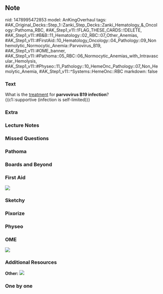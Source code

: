 ## Note
nid: 1478995472853
model: AnKingOverhaul
tags: #AK_Original_Decks::Step_1::Zanki_Step_Decks::Zanki_Hematology_&_Oncology::Pathoma_RBC, #AK_Step1_v11::!FLAG_THESE_CARDS::!DELETE, #AK_Step1_v11::#B&B::11_Hematology::02_RBC::07_Other_Anemias, #AK_Step1_v11::#FirstAid::10_Hematology_Oncology::04_Pathology::09_Nonhemolytic_Normocytic_Anemia::Parvovirus_B19, #AK_Step1_v11::#OME_banner, #AK_Step1_v11::#Pathoma::05_RBC::06_Normocytic_Anemias_with_Intravascular_Hemolysis, #AK_Step1_v11::#Physeo::11_Pathology::10_HemeOnc_Pathology::07_Non_Hemolytic_Anemia, #AK_Step1_v11::^Systems::HemeOnc::RBC
markdown: false

### Text
<div>
  What is the <u>treatment</u> for <b>parvovirus B19 infection</b>?
</div>
<div>
  {{c1::supportive (infection is self-limited)}}
</div>

### Extra


### Lecture Notes


### Missed Questions


### Pathoma


### Boards and Beyond


### First Aid
<img src="tmp4cKKpv.png">

### Sketchy


### Pixorize


### Physeo


### OME
<div class="ome-widget">
  <a href="https://onlinemeded.org?ref=anki"><img src=
  "_OME_AnkiFlashcards_General_7.png"></a>
</div>

### Additional Resources
<b>Other:</b> <img src="tmpCZ4FXy.png">

### One by one


